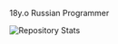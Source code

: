 18y.o Russian Programmer

![Repository Stats](https://github-contribution-stats.vercel.app/api/v1?username=Konstantin-create&theme=dark&show_private=true)
